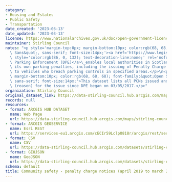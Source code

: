 ```yaml
---
category:
- Housing and Estates
- Public Safety
- Transportation
date_created: '2023-03-13'
date_updated: '2023-03-13'
license: https://www.nationalarchives.gov.uk/doc/open-government-licence/version/3/
maintainer: Stirling Council
notes: "<p style='margin-top:0px; margin-bottom:10px; color:rgb(68, 68, 68); font-family:&quot;Open\
  \ Sans&quot;, sans-serif; font-size:14px;'><a href='https://www.legislation.gov.uk/ukpga/1991/40/contents'\
  \ style='color:rgb(86, 0, 132); text-decoration-line:none;' rel='nofollow ugc'>Decriminalised\
  \ Parking Enforcement (DPE)</a>\_enables local authorities in Scotland to administer\
  \ its own parking penalties, including the issuing of Penalty Charge Notices (PCNs)\
  \ to vehicles who breach parking controls in specified areas.</p>\n<p style='margin-top:0px;\
  \ margin-bottom:10px; color:rgb(68, 68, 68); font-family:&quot;Open Sans&quot;,\
  \ sans-serif; font-size:14px;'>This dataset lists all PCNs issued and the contravention\
  \ (reason) for the issue since DPE began on 03/05/2017.</p>"
organization: Stirling Council
original_dataset_link: https://data-stirling-council.hub.arcgis.com/maps/stirling-council::community-safety-penalty-charge-notices-april-2019-to-march-2020
records: null
resources:
- format: ARCGIS HUB DATASET
  name: Web Page
  url: https://data-stirling-council.hub.arcgis.com/maps/stirling-council::community-safety-penalty-charge-notices-april-2019-to-march-2020
- format: ARCGIS GEOSERVICE
  name: Esri REST
  url: https://services-eu1.arcgis.com/cECIr59LclpO818r/arcgis/rest/services/community%20safety%20-%20penalty%20charge%20notices%20(2019-20)/FeatureServer/0
- format: CSV
  name: CSV
  url: https://data-stirling-council.hub.arcgis.com/datasets/stirling-council::community-safety-penalty-charge-notices-april-2019-to-march-2020.csv?where=1=1&outSR=%7B%22latestWkid%22%3A3857%2C%22wkid%22%3A102100%7D
- format: GEOJSON
  name: GeoJSON
  url: https://data-stirling-council.hub.arcgis.com/datasets/stirling-council::community-safety-penalty-charge-notices-april-2019-to-march-2020.geojson?where=1=1&outSR=%7B%22latestWkid%22%3A3857%2C%22wkid%22%3A102100%7D
schema: default
title: Community safety - penalty charge notices (april 2019 to march 2020)
---
```

